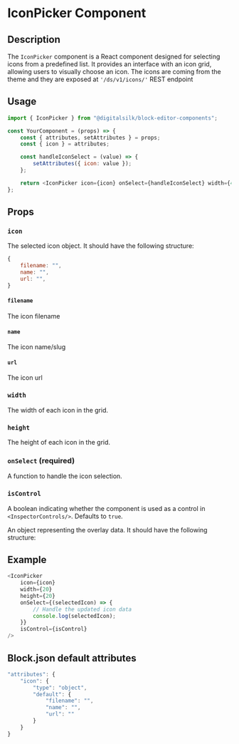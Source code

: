 # IconPicker Component

## Description

The `IconPicker` component is a React component designed for selecting icons from a predefined list. It provides an interface with an icon grid, allowing users to visually choose an icon. The icons are coming from the theme and they are exposed at `'/ds/v1/icons/'` REST endpoint

## Usage

```js
import { IconPicker } from "@digitalsilk/block-editor-components";

const YourComponent = (props) => {
	const { attributes, setAttributes } = props;
	const { icon } = attributes;

	const handleIconSelect = (value) => {
		setAttributes({ icon: value });
	};

	return <IconPicker icon={icon} onSelect={handleIconSelect} width={40} height={40} />;
};
```

## Props

### `icon`

The selected icon object. It should have the following structure:

```js
{
    filename: "",
    name: "",
    url: "",
}
```

#### `filename`

The icon filename

#### `name`

The icon name/slug

#### `url`

The icon url

### `width`

The width of each icon in the grid.

### `height`

The height of each icon in the grid.

### `onSelect` (required)

A function to handle the icon selection.

### `isControl`

A boolean indicating whether the component is used as a control in `<InspectorControls/>`. Defaults to `true`.

An object representing the overlay data. It should have the following structure:

## Example

```js
<IconPicker
	icon={icon}
	width={20}
	height={20}
	onSelect={(selectedIcon) => {
		// Handle the updated icon data
		console.log(selectedIcon);
	}}
	isControl={isControl}
/>
```

## Block.json default attributes

```js
"attributes": {
    "icon": {
        "type": "object",
        "default": {
            "filename": "",
            "name": "",
            "url": ""
        }
    }
}
```
